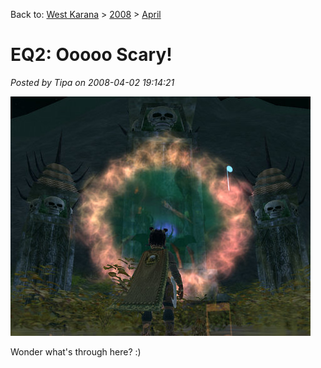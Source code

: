 Back to: [West Karana](/posts/westkarana.md) > [2008](/posts/2008/westkarana.md) > [April](./westkarana.md)
# EQ2: Ooooo Scary!

*Posted by Tipa on 2008-04-02 19:14:21*

![everquest2-2008-04-02-18-29-59-44.jpg](../../../uploads/2008/04/everquest2-2008-04-02-18-29-59-44.jpg)

Wonder what's through here? :)


